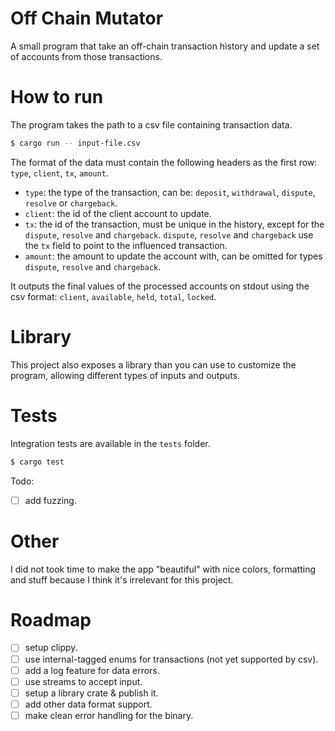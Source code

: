 # Off Chain Mutator

A small program that take an off-chain transaction history and update a set of accounts from those transactions.

# How to run

The program takes the path to a csv file containing transaction data.

```sh
$ cargo run -- input-file.csv
```

The format of the data must contain the following headers as the first row: `type`, `client`, `tx`, `amount`.

- `type`: the type of the transaction, can be: `deposit`, `withdrawal`, `dispute`, `resolve` or `chargeback`.
- `client`: the id of the client account to update.
- `tx`: the id of the transaction, must be unique in the history, except for the `dispute`, `resolve` and `chargeback`.
      `dispute`, `resolve` and `chargeback` use the `tx` field to point to the influenced transaction.
- `amount`: the amount to update the account with, can be omitted for types `dispute`, `resolve` and `chargeback`.

It outputs the final values of the processed accounts on stdout using the csv format:
`client`, `available`, `held`, `total`, `locked`.

# Library

This project also exposes a library than you can use to customize the program, allowing different types of inputs and outputs.

# Tests

Integration tests are available in the `tests` folder.

```sh
$ cargo test
```

Todo:
- [ ] add fuzzing.

# Other

I did not took time to make the app "beautiful" with nice colors, formatting and stuff because I think it's irrelevant for this project.

# Roadmap

- [ ] setup clippy.
- [ ] use internal-tagged enums for transactions (not yet supported by csv).
- [ ] add a log feature for data errors.
- [ ] use streams to accept input.
- [ ] setup a library crate & publish it.
- [ ] add other data format support.
- [ ] make clean error handling for the binary.